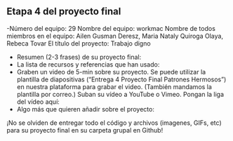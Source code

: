 ## Etapa 4 del proyecto final

-Número del equipo: 29
Nombre del equipo: workmac
Nombre de todos miembros en el equipo: Ailen Gusman Deresz, Maria Nataly Quiroga Olaya, Rebeca Tovar
El título del proyecto: Trabajo digno
- Resumen (2-3 frases) de su proyecto final:
- La lista de recursos y referencias que han usado:
- Graben un video de 5-min sobre su proyecto. Se puede utilizar la plantilla de diapositivas (“Entrega 4 Proyecto Final Patrones Hermosos”) en nuestra plataforma para grabar el video. (También mandamos la plantilla por correo.) Suban su vídeo a YouTube o Vimeo. Pongan la liga del vídeo aquí: 
- Algo más que quieren añadir sobre el proyecto:

¡No se olviden de entregar todo el código y archivos (imagenes, GIFs, etc) para su proyecto final en su carpeta grupal en Github!
